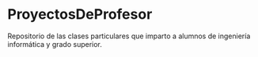 # ProyectosDeProfesor
Repositorio de las clases particulares que imparto a alumnos de ingeniería informática y grado superior.
